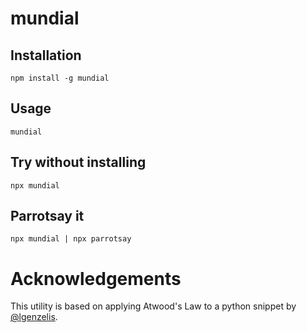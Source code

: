 # mundial

## Installation

```
npm install -g mundial
```

## Usage

```
mundial
```

## Try without installing

```
npx mundial
```

## Parrotsay it

```
npx mundial | npx parrotsay
```

# Acknowledgements

This utility is based on applying Atwood's Law to a python snippet by [@lgenzelis](https://github.com/lgenzelis).
